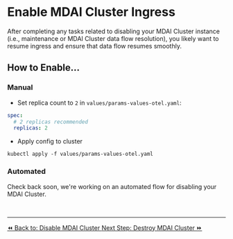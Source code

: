 # Enable MDAI Cluster Ingress

After completing any tasks related to disabling your MDAI Cluster instance (i.e., maintenance or MDAI Cluster data flow resolution), you likely want to resume ingress and ensure that data flow resumes smoothly.

## How to Enable...

### Manual

- Set replica count to `2` in `values/params-values-otel.yaml`:

```yaml
spec:
  # 2 replicas recommended
  replicas: 2
```
- Apply config to cluster

<!-- this doesn't work - must fix -->
`kubectl apply -f values/params-values-otel.yaml`


### Automated

Check back soon, we're working on an automated flow for disabling your MDAI Cluster.

<!--
1. Apply the configuration to enable ingress using `kubectl apply -f enable-ingress.yaml`.
2. Verify that incoming traffic reaches the cluster again, confirming that data flow has been re-instantiated.  -->

<br />

----
<span class="left"><a href="./disable-MDAI Cluster.md">⏪ Back to: Disable MDAI Cluster </a></span>
<span class="right"><a href="./destroy-MDAI Cluster.md">Next Step: Destroy MDAI Cluster  ⏩</a></span>
